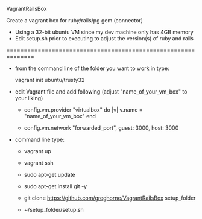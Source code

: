 VagrantRailsBox

Create a vagrant box for ruby/rails/pg gem (connector) 

- Using a 32-bit ubuntu VM since my dev machine only has 4GB memory
- Edit setup.sh prior to executing to adjust the version(s) of ruby and rails

==============================================================

* from the command line of the folder you want to work in type:

  vagrant init ubuntu/trusty32


* edit Vagrant file and add following (adjust "name_of_your_vm_box" to your liking)


  - config.vm.provider "virtualbox" do |v|
    v.name = "name_of_your_vm_box"
  end

  - config.vm.network "forwarded_port", guest: 3000, host: 3000



* command line type:
  
  - vagrant up
  
  - vagrant ssh

  - sudo apt-get update

  - sudo apt-get install git -y

  - git clone https://github.com/greghorne/VagrantRailsBox setup_folder

  - ~/setup_folder/setup.sh




